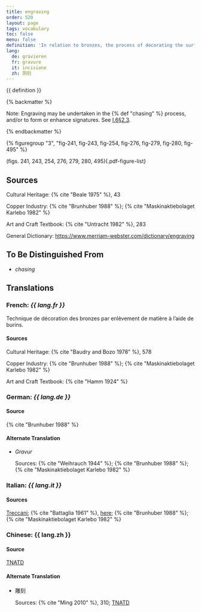 ```yaml
---
title: engraving
order: 520
layout: page
tags: vocabulary
toc: false
menu: false
definition: 'In relation to bronzes, the process of decorating the surface by removing material with a chisel, burin, or graver that creates a V-shaped groove.'
lang:
  de: gravieren
  fr: gravure
  it: incisione
  zh: 阴刻
---
```


{{ definition }}

{% backmatter %}

Note: Engraving may be undertaken in the {% def "chasing" %} process, and/or to form or enhance signatures. See [I.6§2.3](/vol-1/6/#S2.3).

{% endbackmatter %}

{% figuregroup "3", "fig-241, fig-243, fig-254, fig-276, fig-279, fig-280, fig-495" %}

(figs. 241, 243, 254, 276, 279, 280, 495){.pdf-figure-list}

## Sources

Cultural Heritage: {% cite "Beale 1975" %}, 43

Copper Industry: {% cite "Brunhuber 1988" %}; {% cite "Maskinaktiebolaget Karlebo 1982" %}

Art and Craft Textbook: {% cite "Untracht 1982" %}, 283

General Dictionary: <https://www.merriam-webster.com/dictionary/engraving>

## To Be Distinguished From

- *chasing*

## Translations

<div class="accordion">

### **French**: *{{ lang.fr }}*

Technique de décoration des bronzes par enlèvement de matière à l’aide de burins.

#### Sources

Cultural Heritage: {% cite "Baudry and Bozo 1978" %}, 578

Copper Industry: {% cite "Brunhuber 1988" %}; {% cite "Maskinaktiebolaget Karlebo 1982" %}

Art and Craft Textbook: {% cite "Hamm 1924" %}

### **German**: *{{ lang.de }}*

#### Source

{% cite "Brunhuber 1988" %}

#### Alternate Translation

- *Gravur*

    Sources: {% cite "Weihrauch 1944" %}; {% cite "Brunhuber 1988" %}; {% cite "Maskinaktiebolaget Karlebo 1982" %}

### **Italian**: *{{ lang.it }}*

#### Sources

[Treccani](http://www.treccani.it/vocabolario/incisione/); {% cite "Battaglia 1961" %}, [here](http://www.gdli.it/pdf_viewer/Scripts/pdf.js/web/viewer.asp?file=/PDF/GDLI07/GDLI_07_ocr_693.pdf&parola=incisione); {% cite "Brunhuber 1988" %}; {% cite "Maskinaktiebolaget Karlebo 1982" %}

### **Chinese**: {{ lang.zh }}

#### Source

[TNATD](https://terms.naer.edu.tw/detail/3608499/?index=3)

#### Alternate Translation

- 雕刻

    Sources: {% cite "Ming 2010" %}, 310; [TNATD](https://terms.naer.edu.tw/detail/14191105/?index=9)

</div>
